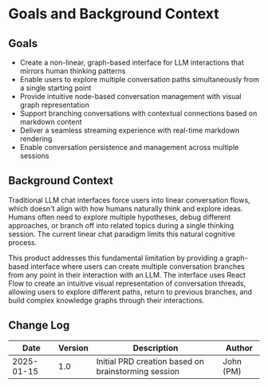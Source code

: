 # Goals and Background Context

## Goals

- Create a non-linear, graph-based interface for LLM interactions that mirrors human thinking patterns
- Enable users to explore multiple conversation paths simultaneously from a single starting point
- Provide intuitive node-based conversation management with visual graph representation
- Support branching conversations with contextual connections based on markdown content
- Deliver a seamless streaming experience with real-time markdown rendering
- Enable conversation persistence and management across multiple sessions

## Background Context

Traditional LLM chat interfaces force users into linear conversation flows, which doesn't align with how humans naturally think and explore ideas. Humans often need to explore multiple hypotheses, debug different approaches, or branch off into related topics during a single thinking session. The current linear chat paradigm limits this natural cognitive process.

This product addresses this fundamental limitation by providing a graph-based interface where users can create multiple conversation branches from any point in their interaction with an LLM. The interface uses React Flow to create an intuitive visual representation of conversation threads, allowing users to explore different paths, return to previous branches, and build complex knowledge graphs through their interactions.

## Change Log

| Date       | Version | Description                                         | Author    |
| ---------- | ------- | --------------------------------------------------- | --------- |
| 2025-01-15 | 1.0     | Initial PRD creation based on brainstorming session | John (PM) |
